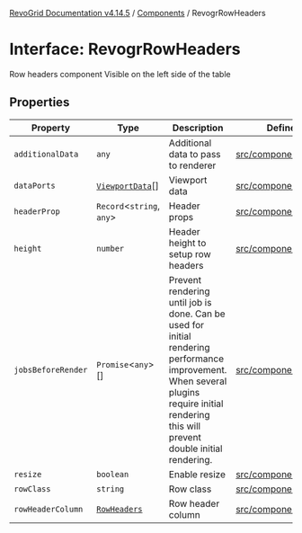 [RevoGrid Documentation v4.14.5](README.md) / [Components](Namespace.Components.md) / RevogrRowHeaders

# Interface: RevogrRowHeaders

Row headers component
Visible on the left side of the table

## Properties

| Property | Type | Description | Defined in |
| ------ | ------ | ------ | ------ |
| `additionalData` | `any` | Additional data to pass to renderer | [src/components.d.ts:635](https://github.com/revolist/revogrid/blob/395fb64310e6654557393205ff295dbb2f4142c5/src/components.d.ts#L635) |
| `dataPorts` | [`ViewportData`](TypeAlias.ViewportData.md)[] | Viewport data | [src/components.d.ts:639](https://github.com/revolist/revogrid/blob/395fb64310e6654557393205ff295dbb2f4142c5/src/components.d.ts#L639) |
| `headerProp` | `Record`\<`string`, `any`\> | Header props | [src/components.d.ts:643](https://github.com/revolist/revogrid/blob/395fb64310e6654557393205ff295dbb2f4142c5/src/components.d.ts#L643) |
| `height` | `number` | Header height to setup row headers | [src/components.d.ts:647](https://github.com/revolist/revogrid/blob/395fb64310e6654557393205ff295dbb2f4142c5/src/components.d.ts#L647) |
| `jobsBeforeRender` | `Promise`\<`any`\>[] | Prevent rendering until job is done. Can be used for initial rendering performance improvement. When several plugins require initial rendering this will prevent double initial rendering. | [src/components.d.ts:651](https://github.com/revolist/revogrid/blob/395fb64310e6654557393205ff295dbb2f4142c5/src/components.d.ts#L651) |
| `resize` | `boolean` | Enable resize | [src/components.d.ts:655](https://github.com/revolist/revogrid/blob/395fb64310e6654557393205ff295dbb2f4142c5/src/components.d.ts#L655) |
| `rowClass` | `string` | Row class | [src/components.d.ts:659](https://github.com/revolist/revogrid/blob/395fb64310e6654557393205ff295dbb2f4142c5/src/components.d.ts#L659) |
| `rowHeaderColumn` | [`RowHeaders`](Interface.RowHeaders.md) | Row header column | [src/components.d.ts:663](https://github.com/revolist/revogrid/blob/395fb64310e6654557393205ff295dbb2f4142c5/src/components.d.ts#L663) |
